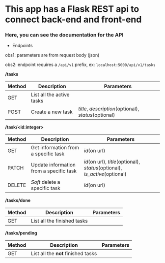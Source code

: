 # This app has a Flask REST api to connect back-end and front-end

### Here, you can see the documentation for the API

*  Endpoints

obs1: parameters are from request body (json)

obs2: endpoint requires a `/api/v1` prefix, ex: `localhost:5000/api/v1/tasks`

**/tasks**

| Method |     Description             |  Parameters  |
| ------ | --------------------------- | ------------ |
|  GET   |  List all the active tasks  |              |
|  POST  |  Create a new task   | *title*, *description*(optional), *status*(optional)  |


**/task/\<id:integer\>**

| Method |     Description      |  Parameters  | 
| ------ | -------------------- | ------------ |
| GET    |  Get information from a specific task  | *id*(on url)  |
| PATCH  |  Update information from a specific task  | *id*(on url), *title*(optional), *status*(optional), *is_active*(optional)  |
| DELETE |  *Soft* delete a specific task | *id*(on url)  |


**/tasks/done**

| Method |     Description               |  Parameters  |
| ------ | ----------------------------- | ------------ |
|  GET   |  List all the finished tasks  |              |


**/tasks/pending**

| Method |     Description                       |  Parameters  |
| ------ | ------------------------------------- | ------------ |
|  GET   |  List all the **not** finished tasks  |              |
